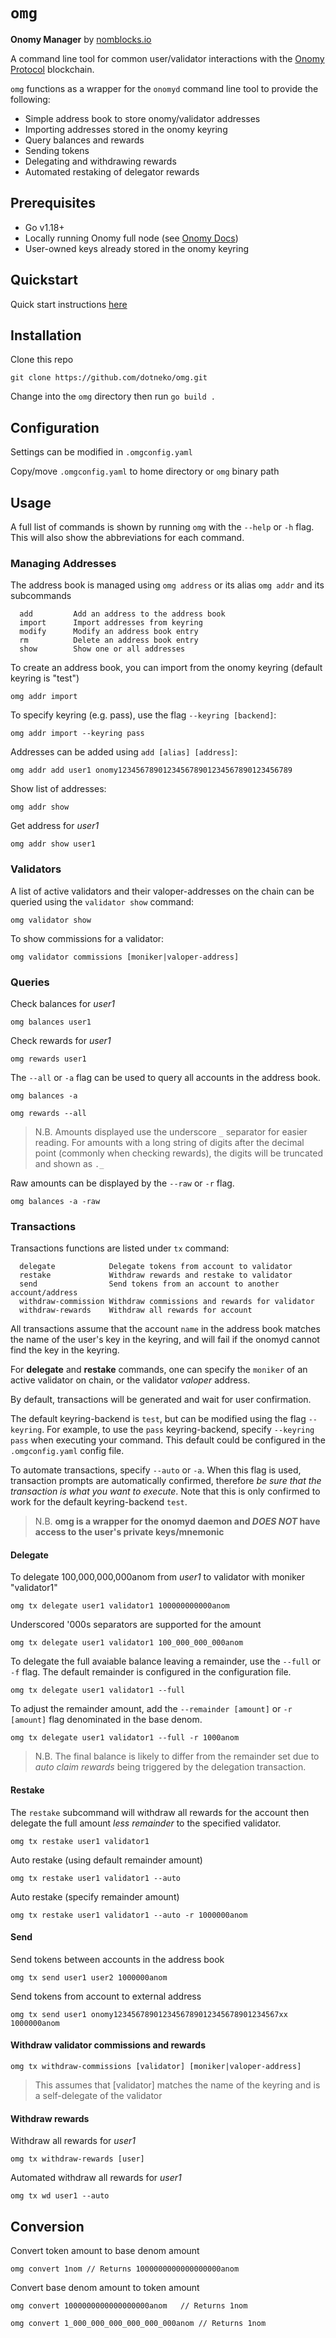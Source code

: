 # `omg`

**Onomy Manager** by [nomblocks.io](https://nomblocks.io/)

A command line tool for common user/validator interactions with the [Onomy Protocol](https://onomy.io/) blockchain.

`omg` functions as a wrapper for the `onomyd` command line tool to provide the following:

* Simple address book to store onomy/validator addresses
* Importing addresses stored in the onomy keyring
* Query balances and rewards
* Sending tokens
* Delegating and withdrawing rewards
* Automated restaking of delegator rewards

## Prerequisites

* Go v1.18+
* Locally running Onomy full node (see [Onomy Docs](https://docs.onomy.io/run-a-full-node/starting-a-full-node))
* User-owned keys already stored in the onomy keyring

## Quickstart

Quick start instructions [here](Quickstart.md)

## Installation

Clone this repo

```
git clone https://github.com/dotneko/omg.git
```

Change into the `omg` directory then run `go build .`

## Configuration

Settings can be modified in `.omgconfig.yaml`

Copy/move `.omgconfig.yaml` to home directory or `omg` binary path

## Usage

A full list of commands is shown by running `omg` with the `--help` or `-h` flag. This will also show the abbreviations for each command.

### Managing Addresses

The address book is managed using `omg address` or its alias `omg addr` and its subcommands

```
  add         Add an address to the address book
  import      Import addresses from keyring
  modify      Modify an address book entry
  rm          Delete an address book entry
  show        Show one or all addresses
```

To create an address book, you can import from the onomy keyring (default keyring is "test")

```
omg addr import
```

To specify keyring (e.g. pass), use the flag `--keyring [backend]`:
```
omg addr import --keyring pass
```

Addresses can be added using `add [alias] [address]`:
```
omg addr add user1 onomy123456789012345678901234567890123456789
```

Show list of addresses:
```
omg addr show
```

Get address for *user1*
```
omg addr show user1
```
### Validators

A list of active validators and their valoper-addresses on the chain can be queried using the `validator show` command:

```
omg validator show
```

To show commissions for a validator:

```
omg validator commissions [moniker|valoper-address]
```

### Queries

Check balances for *user1*
```
omg balances user1
```

Check rewards for *user1*
```
omg rewards user1
```

The `--all` or `-a` flag can be used to query all accounts in the address book.

```
omg balances -a
```

```
omg rewards --all
```

> N.B. Amounts displayed use the underscore `_` separator for easier reading. For amounts with a long string of digits after the decimal point (commonly when checking rewards), the digits will be truncated and shown as `._`

Raw amounts can be displayed by the `--raw` or `-r` flag.
```
omg balances -a -raw
```
### Transactions

Transactions functions are listed under `tx` command:

```
  delegate            Delegate tokens from account to validator
  restake             Withdraw rewards and restake to validator
  send                Send tokens from an account to another account/address
  withdraw-commission Withdraw commissions and rewards for validator
  withdraw-rewards    Withdraw all rewards for account
```

All transactions assume that the account `name` in the address book matches the name of the user's key in the keyring, and will fail if the onomyd cannot find the key in the keyring.

For **delegate** and **restake** commands, one can specify the `moniker` of an active validator on chain, or the validator *valoper* address. 

By default, transactions will be generated and wait for user confirmation.

The default keyring-backend is `test`, but can be modified using the flag `--keyring`. For example, to use the `pass` keyring-backend, specify `--keyring pass` when executing your command. This default could be configured in the `.omgconfig.yaml` config file.

To automate transactions, specify `--auto` or `-a`. When this flag is used, transaction prompts are automatically confirmed, therefore *be sure that the transaction is what you want to execute*. Note that this is only confirmed to work for the default keyring-backend `test`.

> N.B. **omg is a wrapper for the onomyd daemon and *DOES NOT* have access to the user's private keys/mnemonic**

#### Delegate

To delegate 100,000,000,000anom from *user1* to validator with moniker "validator1"

```
omg tx delegate user1 validator1 100000000000anom
```

Underscored '000s separators are supported for the amount

```
omg tx delegate user1 validator1 100_000_000_000anom
```

To delegate the full avaiable balance leaving a remainder, use the `--full` or `-f` flag. The default remainder is configured in the configuration file.

```
omg tx delegate user1 validator1 --full
```

To adjust the remainder amount, add the `--remainder [amount]` or `-r [amount]` flag denominated in the base denom.

```
omg tx delegate user1 validator1 --full -r 1000anom
```

> N.B. The final balance is likely to differ from the remainder set due to *auto claim rewards* being triggered by the delegation transaction.

#### Restake

The `restake` subcommand will withdraw all rewards for the account then delegate the full amount *less remainder* to the specified validator.
```
omg tx restake user1 validator1
```
Auto restake (using default remainder amount)
```
omg tx restake user1 validator1 --auto
```

Auto restake (specify remainder amount)
```
omg tx restake user1 validator1 --auto -r 1000000anom
```

#### Send

Send tokens between accounts in the address book

```
omg tx send user1 user2 1000000anom
```

Send tokens from account to external address
```
omg tx send user1 onomy1234567890123456789012345678901234567xx 1000000anom
```

#### Withdraw validator commissions and rewards

```
omg tx withdraw-commissions [validator] [moniker|valoper-address]
```
> This assumes that [validator] matches the name of the keyring and is a self-delegate of the validator

#### Withdraw rewards

Withdraw all rewards for *user1*
```
omg tx withdraw-rewards [user]
```

Automated withdraw all rewards for *user1*
```
omg tx wd user1 --auto
```

## Conversion

Convert token amount to base denom amount
```
omg convert 1nom // Returns 1000000000000000000anom
```

Convert base denom amount to token amount
```
omg convert 1000000000000000000anom   // Returns 1nom
```

```
omg convert 1_000_000_000_000_000_000anom // Returns 1nom
```
